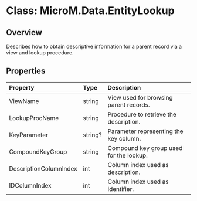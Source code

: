 # Class: MicroM.Data.EntityLookup

## Overview
Describes how to obtain descriptive information for a parent record via a view and lookup procedure.

## Properties
| Property | Type | Description |
|:--|:--|:--|
| ViewName | string | View used for browsing parent records. |
| LookupProcName | string | Procedure to retrieve the description. |
| KeyParameter | string? | Parameter representing the key column. |
| CompoundKeyGroup | string | Compound key group used for the lookup. |
| DescriptionColumnIndex | int | Column index used as description. |
| IDColumnIndex | int | Column index used as identifier. |
